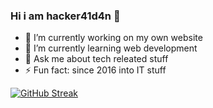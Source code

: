 ### Hi i am hacker41d4n 👋

- 🔭 I’m currently working on my own website
- 🌱 I’m currently learning web development
- 💬 Ask me about tech releated stuff
- ⚡ Fun fact: since 2016 into IT stuff

[![GitHub Streak](https://streak-stats.demolab.com/?user=hacker41d4n)](https://git.io/streak-stats)
